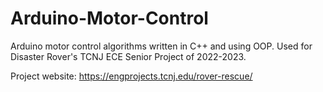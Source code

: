 # Arduino-Motor-Control
Arduino motor control algorithms written in C++ and using OOP. Used for Disaster Rover's TCNJ ECE Senior Project of 2022-2023.

Project website: https://engprojects.tcnj.edu/rover-rescue/
